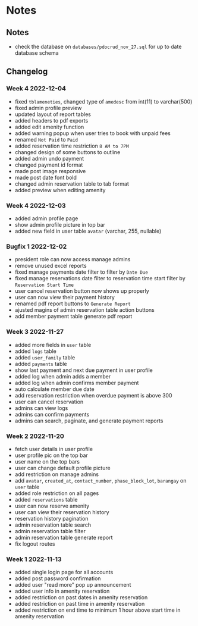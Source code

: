 # Notes

## Notes

- check the database on `databases/pdocrud_nov_27.sql` for up to date database schema

## Changelog

### Week 4 2022-12-04

- fixed `tblameneties`, changed type of `amedesc` from int(11) to varchar(500)
- fixed admin profile preview
- updated layout of report tables
- added headers to pdf exports
- added edit amenity function
- added warning popup when user tries to book with unpaid fees
- renamed `Not Paid` to `Paid`
- added reservation time restriction `8 AM to 7PM`
- changed design of some buttons to outline
- added admin undo payment
- changed payment id format
- made post image responsive
- made post date font bold
- changed admin reservation table to tab format
- added preview when editing amenity

### Week 4 2022-12-03

- added admin profile page
- show admin profile picture in top bar
- added new field in user table `avatar` (varchar, 255, nullable)

### Bugfix 1 2022-12-02

- president role can now access manage admins
- remove unused excel reports
- fixed manage payments date filter to filter by `Date Due`
- fixed manage reservations date filter to reservation time start filter by `Reservation Start Time`
- user cancel reservation button now shows up properly
- user can now view their payment history
- renamed pdf report buttons to `Generate Report`
- ajusted magins of admin reservation table action buttons
- add member payment table generate pdf report

### Week 3 2022-11-27

- added more fields in `user` table
- added `logs` table
- added `user_family` table
- added `payments` table
- show last payment and next due payment in user profile
- added log when admin adds a member
- added log when admin confirms member payment
- auto calculate member due date
- add reservation restriction when overdue payment is above 300
- user can cancel reservation
- admins can view logs
- admins can confirm payments
- admins can search, paginate, and generate payment reports

### Week 2 2022-11-20

- fetch user details in user profile
- user profile pic on the top bar
- user name on the top bars
- user can change default profile picture
- add restriction on manage admins
- add `avatar`, `created_at`, `contact_number`, `phase_block_lot`, `barangay` on `user` table
- added role restriction on all pages
- added `reservations` table
- user can now reserve amenity
- user can view their reservation history
- reservation history pagination
- admin reservation table search
- admin reservation table filter
- admin reservation table generate report
- fix logout routes

### Week 1 2022-11-13

- added single login page for all accounts
- added post password confirmation
- added user "read more" pop up announcement
- added user info in amenity reservation
- added restriction on past dates in amenity reservation
- added restriction on past time in amenity reservation
- added restriction on end time to minimum 1 hour above start time in amenity reservation
